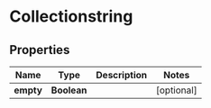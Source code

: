 
# Collectionstring

## Properties
Name | Type | Description | Notes
------------ | ------------- | ------------- | -------------
**empty** | **Boolean** |  |  [optional]



